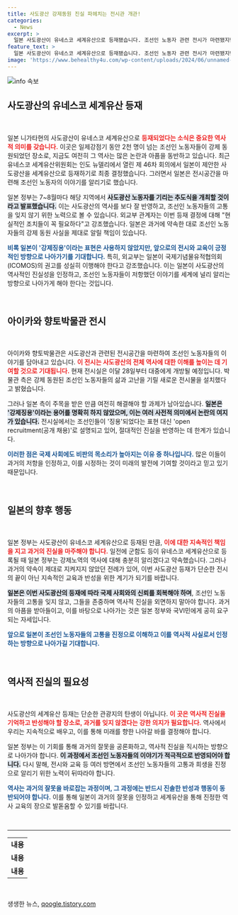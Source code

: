 ```yaml
---
title: 사도광산 강제동원 진실 파헤치는 전시관 개관!
categories:
  - News
excerpt: >
  일본 사도광산이 유네스코 세계유산으로 등재됐습니다. 조선인 노동자 관련 전시가 마련됐지만, 강제징용 표현은 누락되어 논란이 예상됩니다. 과거의 아픔이 깃든 역사적 공간, 자세한 내용은 기사에서 확인하세요!
feature_text: >
  일본 사도광산이 유네스코 세계유산으로 등재됐습니다. 조선인 노동자 관련 전시가 마련됐지만, 강제징용 표현은 누락되어 논란이 예상됩니다. 과거의 아픔이 깃든 역사적 공간, 자세한 내용은 기사에서 확인하세요!
image: 'https://www.behealthy4u.com/wp-content/uploads/2024/06/unnamed-file.png'
---
```


<p><img src="https://www.behealthy4u.com/wp-content/uploads/2024/06/unnamed-file.png" alt="info 속보" /></p>

<h2 data-ke-size="size26">사도광산의 유네스코 세계유산 등재</h2>

<p data-ke-size="size16">&nbsp;</p>

<p>일본 니가타현의 사도광산이 유네스코 세계유산으로 <b><span style="color: #ee2323;">등재되었다는 소식은 중요한 역사적 의미를 갖습니다.</span></b> 이곳은 일제강점기 동안 2천 명이 넘는 조선인 노동자들이 강제 동원되었던 장소로, 지금도 여전히 그 역사는 많은 논란과 아픔을 동반하고 있습니다. 최근 유네스코 세계유산위원회는 인도 뉴델리에서 열린 제 46차 회의에서 일본이 제안한 사도광산을 세계유산으로 등재하기로 최종 결정했습니다. 그러면서 일본은 전시공간을 마련해 조선인 노동자의 이야기를 알리기로 했습니다.</p>

<p>일본 정부는 7~8월마다 해당 지역에서 <b><span style="background-color: #21538527;">사도광산 노동자를 기리는 추도식을 개최할 것이라고 발표했습니다.</span></b> 이는 사도광산의 역사를 보다 잘 반영하고, 조선인 노동자들의 고통을 잊지 않기 위한 노력으로 볼 수 있습니다. 외교부 관계자는 이번 등재 결정에 대해 "현실적인 조치들이 꼭 필요하다"고 강조했습니다. 일본은 과거에 약속한 대로 조선인 노동자들의 강제 동원 사실을 제대로 알릴 책임이 있습니다.</p>

<p><b><span style="color: #1a5490;">비록 일본이 '강제징용'이라는 표현은 사용하지 않았지만, 앞으로의 전시와 교육이 긍정적인 방향으로 나아가기를 기대합니다.</span></b> 특히, 외교부는 일본이 국제기념물유적협의회(ICOMOS)의 권고를 성실히 이행해야 한다고 강조했습니다. 이는 일본이 사도광산의 역사적인 진실성을 인정하고, 조선인 노동자들이 저항했던 이야기를 세계에 널리 알리는 방향으로 나아가게 해야 한다는 것입니다.</p>

<p data-ke-size="size16">&nbsp;</p>

<h2 data-ke-size="size26">아이카와 향토박물관 전시</h2>

<p data-ke-size="size16">&nbsp;</p>

<p>아이카와 향토박물관은 사도광산과 관련된 전시공간을 마련하여 조선인 노동자들의 이야기를 담아내고 있습니다. <b><span style="color: #ee2323;">이 전시는 사도광산의 전체 역사에 대한 이해를 높이는 데 기여할 것으로 기대됩니다.</span></b> 현재 전시실은 이달 28일부터 대중에게 개방될 예정입니다. 박물관 측은 강제 동원된 조선인 노동자들의 삶과 고난을 기릴 새로운 전시물을 설치했다고 밝혔습니다.</p>

<p>그러나 일본 측이 주목을 받은 만큼 여전히 해결해야 할 과제가 남아있습니다. <b><span style="background-color: #21538527;">일본은 '강제징용'이라는 용어를 명확히 하지 않았으며, 이는 여러 사전적 의미에서 논란의 여지가 있습니다.</span></b> 전시실에서는 조선인들이 '징용'되었다는 표현 대신 'open recruitment(공개 채용)'로 설명되고 있어, 절대적인 진실을 반영하는 데 한계가 있습니다.</p>

<p><b><span style="color: #1a5490;">이러한 점은 국제 사회에도 비판의 목소리가 높아지는 이유 중 하나입니다.</span></b> 많은 이들이 과거의 저항을 인정하고, 이를 시정하는 것이 미래의 발전에 기여할 것이라고 믿고 있기 때문입니다.</p>

<p data-ke-size="size16">&nbsp;</p>

<h2 data-ke-size="size26">일본의 향후 행동</h2>

<p data-ke-size="size16">&nbsp;</p>

<p>일본 정부는 사도광산이 유네스코 세계유산으로 등재된 만큼, <b><span style="color: #ee2323;">이에 대한 지속적인 책임을 지고 과거의 진실을 마주해야 합니다.</span></b> 일전에 군함도 등이 유네스코 세계유산으로 등록될 때 일본 정부는 강제노역의 역사에 대해 충분히 알리겠다고 약속했습니다. 그러나 과거의 약속이 제대로 지켜지지 않았던 전례가 있어, 이번 사도광산 등재가 단순한 전시의 끝이 아닌 지속적인 교육과 반성을 위한 계기가 되기를 바랍니다.</p>

<p><b><span style="background-color: #21538527;">일본은 이번 사도광산의 등재에 따라 국제 사회와의 신뢰를 회복해야 하며</span></b>, 조선인 노동자들의 고통을 잊지 않고, 그들을 존중하며 역사적 진실을 외면하지 말아야 합니다. 과거의 아픔을 받아들이고, 이를 바탕으로 나아가는 것은 일본 정부와 국VI민에게 공히 요구되는 자세입니다.</p>

<p><b><span style="color: #1a5490;">앞으로 일본이 조선인 노동자들의 고통을 진정으로 이해하고 이를 역사적 사실로서 인정하는 방향으로 나아가길 기대합니다.</span></b></p>

<p data-ke-size="size16">&nbsp;</p>

<h2 data-ke-size="size26">역사적 진실의 필요성</h2>

<p data-ke-size="size16">&nbsp;</p>

<p>사도광산의 세계유산 등재는 단순한 관광지의 탄생이 아닙니다. <b><span style="color: #ee2323;">이 곳은 역사적 진실을 기억하고 반성해야 할 장소로, 과거를 잊지 않겠다는 강한 의지가 필요합니다.</span></b> 역사에서 우리는 지속적으로 배우고, 이를 통해 미래를 향한 나아갈 바를 결정해야 합니다. </p>

<p>일본 정부는 이 기회를 통해 과거의 잘못을 공론화하고, 역사적 진실을 직시하는 방향으로 나아가야 합니다. <b><span style="background-color: #21538527;">이 과정에서 조선인 노동자들의 이야기가 적극적으로 반영되어야 합니다.</span></b> 다시 말해, 전시와 교육 등 여러 방면에서 조선인 노동자들의 고통과 희생을 진정으로 알리기 위한 노력이 뒤따라야 합니다.</p>

<p><b><span style="color: #1a5490;">역사는 과거의 잘못을 바로잡는 과정이며, 그 과정에는 반드시 진솔한 반성과 행동이 동반되어야 합니다.</span></b> 이를 통해 일본이 과거의 잘못을 인정하고 세계유산을 통해 진정한 역사 교육의 장으로 발돋움할 수 있기를 바랍니다.</p>

<p data-ke-size="size16">&nbsp;</p>

<hr>

<table>
    <tr>
        <td style="text-align: center; height: 17px;"><b>내용</b></td>
    </tr>
    <tr>
        <td style="text-align: center; height: 17px;"><b>내용</b></td>
    </tr>
    <tr>
        <td style="text-align: center; height: 17px;"><b>내용</b></td>
    </tr>
</table>

<p data-ke-size="size16">&nbsp;</p>
생생한 뉴스, <a href="https://qoogle.tistory.com" rel="dofollow">qoogle.tistory.com</a>


